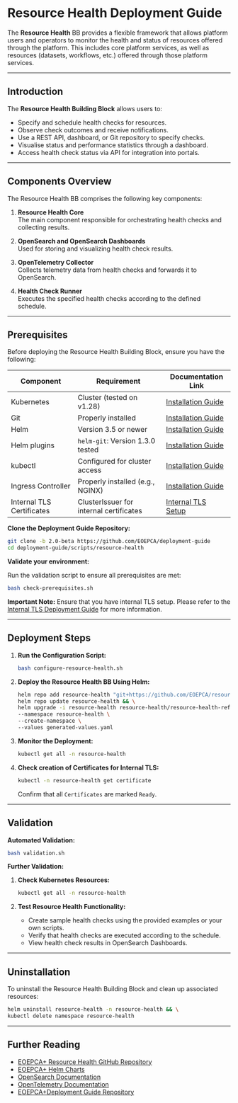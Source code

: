 # Resource Health Deployment Guide

The **Resource Health** BB provides a flexible framework that allows platform users and operators to monitor the health and status of resources offered through the platform. This includes core platform services, as well as resources (datasets, workflows, etc.) offered through those platform services.

---

## Introduction

The **Resource Health Building Block** allows users to:

- Specify and schedule health checks for resources.
- Observe check outcomes and receive notifications.
- Use a REST API, dashboard, or Git repository to specify checks.
- Visualise status and performance statistics through a dashboard.
- Access health check status via API for integration into portals.

---

## Components Overview

The Resource Health BB comprises the following key components:

1. **Resource Health Core**<br>
   The main component responsible for orchestrating health checks and collecting results.

2. **OpenSearch and OpenSearch Dashboards**<br>
   Used for storing and visualizing health check results.

3. **OpenTelemetry Collector**<br>
   Collects telemetry data from health checks and forwards it to OpenSearch.

4. **Health Check Runner**<br>
   Executes the specified health checks according to the defined schedule.

---

## Prerequisites

Before deploying the Resource Health Building Block, ensure you have the following:

| Component                   | Requirement                             | Documentation Link                                                |
| --------------------------- | --------------------------------------- | ----------------------------------------------------------------- |
| Kubernetes                  | Cluster (tested on v1.28)               | [Installation Guide](../infra/kubernetes-cluster-and-networking.md) |
| Git                         | Properly installed                      | [Installation Guide](https://git-scm.com/book/en/v2/Getting-Started-Installing-Git) |
| Helm                        | Version 3.5 or newer                    | [Installation Guide](https://helm.sh/docs/intro/install/)         |
| Helm plugins                | `helm-git`: Version 1.3.0 tested        | [Installation Guide](https://github.com/aslafy-z/helm-git?tab=readme-ov-file#install) |
| kubectl                     | Configured for cluster access           | [Installation Guide](https://kubernetes.io/docs/tasks/tools/)     |
| Ingress Controller          | Properly installed (e.g., NGINX)        | [Installation Guide](../infra/ingress-controller.md)      |
| Internal TLS Certificates   | ClusterIssuer for internal certificates | [Internal TLS Setup](../infra/tls/internal-tls.md) |

**Clone the Deployment Guide Repository:**

```bash
git clone -b 2.0-beta https://github.com/EOEPCA/deployment-guide
cd deployment-guide/scripts/resource-health
```

**Validate your environment:**

Run the validation script to ensure all prerequisites are met:

```bash
bash check-prerequisites.sh
```

**Important Note:** Ensure that you have internal TLS setup. Please refer to the [Internal TLS Deployment Guide](../infra/tls/internal-tls.md) for more information. 

---

## Deployment Steps

1. **Run the Configuration Script:**

      ```bash
      bash configure-resource-health.sh
      ```

2. **Deploy the Resource Health BB Using Helm:**

      ```bash
      helm repo add resource-health "git+https://github.com/EOEPCA/resource-health?ref=2.0-beta" && \
      helm repo update resource-health && \
      helm upgrade -i resource-health resource-health/resource-health-reference-deployment \
      --namespace resource-health \
      --create-namespace \
      --values generated-values.yaml
      ```

3. **Monitor the Deployment:**

      ```bash
      kubectl get all -n resource-health
      ```

4. **Check creation of Certificates for Internal TLS:**

      ```bash
      kubectl -n resource-health get certificate
      ```

      Confirm that all `Certificates` are marked `Ready`.

---

## Validation

**Automated Validation:**

```bash
bash validation.sh
```

**Further Validation:**

1. **Check Kubernetes Resources:**

   ```bash
   kubectl get all -n resource-health
   ```

2. **Test Resource Health Functionality:**

   - Create sample health checks using the provided examples or your own scripts.
   - Verify that health checks are executed according to the schedule.
   - View health check results in OpenSearch Dashboards.

---

## Uninstallation

To uninstall the Resource Health Building Block and clean up associated resources:

```bash
helm uninstall resource-health -n resource-health && \
kubectl delete namespace resource-health
```

---

## Further Reading

- [EOEPCA+ Resource Health GitHub Repository](https://github.com/EOEPCA/resource-health)
- [EOEPCA+ Helm Charts](https://eoepca.github.io/helm-charts)
- [OpenSearch Documentation](https://opensearch.org/docs/)
- [OpenTelemetry Documentation](https://opentelemetry.io/)
- [EOEPCA+Deployment Guide Repository](https://github.com/EOEPCA/deployment-guide)



